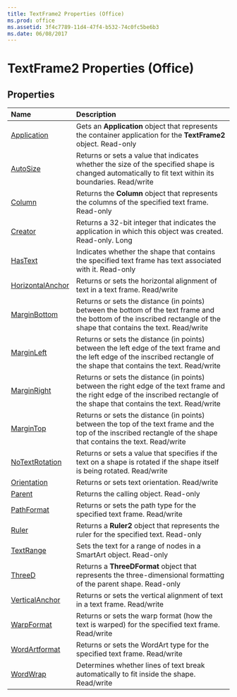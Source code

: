 ```yaml
---
title: TextFrame2 Properties (Office)
ms.prod: office
ms.assetid: 3f4c7789-11d4-47f4-b532-74c0fc5be6b3
ms.date: 06/08/2017
---
```



# TextFrame2 Properties (Office)

## Properties



|**Name**|**Description**|
|:-----|:-----|
|[Application](textframe2-application-property-office.md)|Gets an  **Application** object that represents the container application for the **TextFrame2** object. Read-only|
|[AutoSize](textframe2-autosize-property-office.md)| Returns or sets a value that indicates whether the size of the specified shape is changed automatically to fit text within its boundaries. Read/write|
|[Column](textframe2-column-property-office.md)|Returns the  **Column** object that represents the columns of the specified text frame. Read-only|
|[Creator](textframe2-creator-property-office.md)|Returns a 32-bit integer that indicates the application in which this object was created. Read-only. Long|
|[HasText](textframe2-hastext-property-office.md)|Indicates whether the shape that contains the specified text frame has text associated with it. Read-only|
|[HorizontalAnchor](textframe2-horizontalanchor-property-office.md)| Returns or sets the horizontal alignment of text in a text frame. Read/write|
|[MarginBottom](textframe2-marginbottom-property-office.md)|Returns or sets the distance (in points) between the bottom of the text frame and the bottom of the inscribed rectangle of the shape that contains the text. Read/write|
|[MarginLeft](textframe2-marginleft-property-office.md)|Returns or sets the distance (in points) between the left edge of the text frame and the left edge of the inscribed rectangle of the shape that contains the text. Read/write|
|[MarginRight](textframe2-marginright-property-office.md)|Returns or sets the distance (in points) between the right edge of the text frame and the right edge of the inscribed rectangle of the shape that contains the text. Read/write|
|[MarginTop](textframe2-margintop-property-office.md)|Returns or sets the distance (in points) between the top of the text frame and the top of the inscribed rectangle of the shape that contains the text. Read/write|
|[NoTextRotation](textframe2-notextrotation-property-office.md)|Returns or sets a value that specifies if the text on a shape is rotated if the shape itself is being rotated. Read/write|
|[Orientation](textframe2-orientation-property-office.md)|Returns or sets text orientation. Read/write|
|[Parent](textframe2-parent-property-office.md)|Returns the calling object. Read-only|
|[PathFormat](textframe2-pathformat-property-office.md)|Returns or sets the path type for the specified text frame. Read/write|
|[Ruler](textframe2-ruler-property-office.md)|Returns a  **Ruler2** object that represents the ruler for the specified text. Read-only|
|[TextRange](textframe2-textrange-property-office.md)|Sets the text for a range of nodes in a SmartArt object. Read-only|
|[ThreeD](textframe2-threed-property-office.md)|Returns a  **ThreeDFormat** object that represents the three-dimensional formatting of the parent shape. Read-only|
|[VerticalAnchor](textframe2-verticalanchor-property-office.md)|Returns or sets the vertical alignment of text in a text frame. Read/write|
|[WarpFormat](textframe2-warpformat-property-office.md)|Returns or sets the warp format (how the text is warped) for the specified text frame. Read/write|
|[WordArtformat](textframe2-wordartformat-property-office.md)|Returns or sets the WordArt type for the specified text frame. Read/write|
|[WordWrap](textframe2-wordwrap-property-office.md)|Determines whether lines of text break automatically to fit inside the shape. Read/write|

